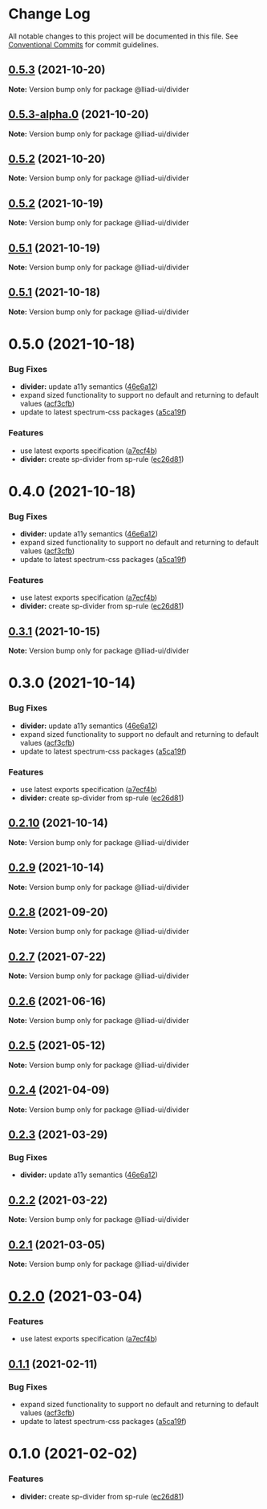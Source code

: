 # Change Log

All notable changes to this project will be documented in this file.
See [Conventional Commits](https://conventionalcommits.org) for commit guidelines.

## [0.5.3](https://github.com/gaoding-inc/Iliad-ui/compare/@lliad-ui/divider@0.5.2...@lliad-ui/divider@0.5.3) (2021-10-20)

**Note:** Version bump only for package @lliad-ui/divider





## [0.5.3-alpha.0](https://github.com/gaoding-inc/Iliad-ui/compare/@lliad-ui/divider@0.5.2...@lliad-ui/divider@0.5.3-alpha.0) (2021-10-20)

**Note:** Version bump only for package @lliad-ui/divider





## [0.5.2](https://github.com/gaoding-inc/Iliad-ui/compare/@lliad-ui/divider@0.5.1...@lliad-ui/divider@0.5.2) (2021-10-20)

**Note:** Version bump only for package @lliad-ui/divider





## [0.5.2](https://github.com/gaoding-inc/Iliad-ui/compare/@lliad-ui/divider@0.5.1...@lliad-ui/divider@0.5.2) (2021-10-19)

**Note:** Version bump only for package @lliad-ui/divider





## [0.5.1](https://github.com/gaoding-inc/Iliad-ui/compare/@lliad-ui/divider@0.5.0...@lliad-ui/divider@0.5.1) (2021-10-19)

**Note:** Version bump only for package @lliad-ui/divider





## [0.5.1](https://github.com/gaoding-inc/Iliad-ui/compare/@lliad-ui/divider@0.5.0...@lliad-ui/divider@0.5.1) (2021-10-18)

**Note:** Version bump only for package @lliad-ui/divider





# 0.5.0 (2021-10-18)


### Bug Fixes

* **divider:** update a11y semantics ([46e6a12](https://github.com/gaoding-inc/Iliad-ui/commit/46e6a1257135389e72a09f376f6b9149573873e6))
* expand sized functionality to support no default and returning to default values ([acf3cfb](https://github.com/gaoding-inc/Iliad-ui/commit/acf3cfb000033d1ef1e22ca571cb8dbbeaadae77))
* update to latest spectrum-css packages ([a5ca19f](https://github.com/gaoding-inc/Iliad-ui/commit/a5ca19f67d5b3f0951667c4441d4d977bf1e0937))


### Features

* use latest exports specification ([a7ecf4b](https://github.com/gaoding-inc/Iliad-ui/commit/a7ecf4b6da7996f36a8a89f62cc2384709497008))
* **divider:** create sp-divider from sp-rule ([ec26d81](https://github.com/gaoding-inc/Iliad-ui/commit/ec26d81bf92742a42913b8cb7f87beaba035743a))





# 0.4.0 (2021-10-18)


### Bug Fixes

* **divider:** update a11y semantics ([46e6a12](https://github.com/gaoding-inc/Iliad-ui/commit/46e6a1257135389e72a09f376f6b9149573873e6))
* expand sized functionality to support no default and returning to default values ([acf3cfb](https://github.com/gaoding-inc/Iliad-ui/commit/acf3cfb000033d1ef1e22ca571cb8dbbeaadae77))
* update to latest spectrum-css packages ([a5ca19f](https://github.com/gaoding-inc/Iliad-ui/commit/a5ca19f67d5b3f0951667c4441d4d977bf1e0937))


### Features

* use latest exports specification ([a7ecf4b](https://github.com/gaoding-inc/Iliad-ui/commit/a7ecf4b6da7996f36a8a89f62cc2384709497008))
* **divider:** create sp-divider from sp-rule ([ec26d81](https://github.com/gaoding-inc/Iliad-ui/commit/ec26d81bf92742a42913b8cb7f87beaba035743a))





## [0.3.1](https://github.com/adobe/spectrum-web-components/compare/@lliad-ui/divider@0.3.0...@lliad-ui/divider@0.3.1) (2021-10-15)

**Note:** Version bump only for package @lliad-ui/divider

# 0.3.0 (2021-10-14)

### Bug Fixes

-   **divider:** update a11y semantics ([46e6a12](https://github.com/adobe/spectrum-web-components/commit/46e6a1257135389e72a09f376f6b9149573873e6))
-   expand sized functionality to support no default and returning to default values ([acf3cfb](https://github.com/adobe/spectrum-web-components/commit/acf3cfb000033d1ef1e22ca571cb8dbbeaadae77))
-   update to latest spectrum-css packages ([a5ca19f](https://github.com/adobe/spectrum-web-components/commit/a5ca19f67d5b3f0951667c4441d4d977bf1e0937))

### Features

-   use latest exports specification ([a7ecf4b](https://github.com/adobe/spectrum-web-components/commit/a7ecf4b6da7996f36a8a89f62cc2384709497008))
-   **divider:** create sp-divider from sp-rule ([ec26d81](https://github.com/adobe/spectrum-web-components/commit/ec26d81bf92742a42913b8cb7f87beaba035743a))

## [0.2.10](https://github.com/adobe/spectrum-web-components/compare/@lliad-ui/divider@0.2.8...@lliad-ui/divider@0.2.10) (2021-10-14)

**Note:** Version bump only for package @lliad-ui/divider

## [0.2.9](https://github.com/adobe/spectrum-web-components/compare/@lliad-ui/divider@0.2.8...@lliad-ui/divider@0.2.9) (2021-10-14)

**Note:** Version bump only for package @lliad-ui/divider

## [0.2.8](https://github.com/adobe/spectrum-web-components/compare/@lliad-ui/divider@0.2.7...@lliad-ui/divider@0.2.8) (2021-09-20)

**Note:** Version bump only for package @lliad-ui/divider

## [0.2.7](https://github.com/adobe/spectrum-web-components/compare/@lliad-ui/divider@0.2.6...@lliad-ui/divider@0.2.7) (2021-07-22)

**Note:** Version bump only for package @lliad-ui/divider

## [0.2.6](https://github.com/adobe/spectrum-web-components/compare/@lliad-ui/divider@0.2.5...@lliad-ui/divider@0.2.6) (2021-06-16)

**Note:** Version bump only for package @lliad-ui/divider

## [0.2.5](https://github.com/adobe/spectrum-web-components/compare/@lliad-ui/divider@0.2.4...@lliad-ui/divider@0.2.5) (2021-05-12)

**Note:** Version bump only for package @lliad-ui/divider

## [0.2.4](https://github.com/adobe/spectrum-web-components/compare/@lliad-ui/divider@0.2.3...@lliad-ui/divider@0.2.4) (2021-04-09)

**Note:** Version bump only for package @lliad-ui/divider

## [0.2.3](https://github.com/adobe/spectrum-web-components/compare/@lliad-ui/divider@0.2.2...@lliad-ui/divider@0.2.3) (2021-03-29)

### Bug Fixes

-   **divider:** update a11y semantics ([46e6a12](https://github.com/adobe/spectrum-web-components/commit/46e6a1257135389e72a09f376f6b9149573873e6))

## [0.2.2](https://github.com/adobe/spectrum-web-components/compare/@lliad-ui/divider@0.2.1...@lliad-ui/divider@0.2.2) (2021-03-22)

**Note:** Version bump only for package @lliad-ui/divider

## [0.2.1](https://github.com/adobe/spectrum-web-components/compare/@lliad-ui/divider@0.2.0...@lliad-ui/divider@0.2.1) (2021-03-05)

**Note:** Version bump only for package @lliad-ui/divider

# [0.2.0](https://github.com/adobe/spectrum-web-components/compare/@lliad-ui/divider@0.1.1...@lliad-ui/divider@0.2.0) (2021-03-04)

### Features

-   use latest exports specification ([a7ecf4b](https://github.com/adobe/spectrum-web-components/commit/a7ecf4b6da7996f36a8a89f62cc2384709497008))

## [0.1.1](https://github.com/adobe/spectrum-web-components/compare/@lliad-ui/divider@0.1.0...@lliad-ui/divider@0.1.1) (2021-02-11)

### Bug Fixes

-   expand sized functionality to support no default and returning to default values ([acf3cfb](https://github.com/adobe/spectrum-web-components/commit/acf3cfb000033d1ef1e22ca571cb8dbbeaadae77))
-   update to latest spectrum-css packages ([a5ca19f](https://github.com/adobe/spectrum-web-components/commit/a5ca19f67d5b3f0951667c4441d4d977bf1e0937))

# 0.1.0 (2021-02-02)

### Features

-   **divider:** create sp-divider from sp-rule ([ec26d81](https://github.com/adobe/spectrum-web-components/commit/ec26d81bf92742a42913b8cb7f87beaba035743a))
